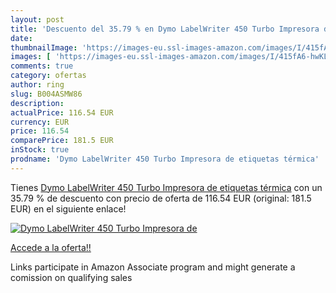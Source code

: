 ```yaml
---
layout: post
title: 'Descuento del 35.79 % en Dymo LabelWriter 450 Turbo Impresora de '
date: 
thumbnailImage: 'https://images-eu.ssl-images-amazon.com/images/I/415fA6-hwKL._SL200_.jpg'
images: [ 'https://images-eu.ssl-images-amazon.com/images/I/415fA6-hwKL._SL200_.jpg' ]
comments: true
category: ofertas
author: ring
slug: B004ASMW86
description:
actualPrice: 116.54 EUR
currency: EUR
price: 116.54
comparePrice: 181.5 EUR
inStock: true
prodname: 'Dymo LabelWriter 450 Turbo Impresora de etiquetas térmica'
---
```


Tienes [Dymo LabelWriter 450 Turbo Impresora de etiquetas térmica](https://www.amazon.es/dp/B004ASMW86/?tag=tolees-21) con un 35.79 % de descuento con precio de oferta de 116.54 EUR (original: 181.5 EUR) en el siguiente enlace!

[![Dymo LabelWriter 450 Turbo Impresora de ](https://images-eu.ssl-images-amazon.com/images/I/415fA6-hwKL._SL200_.jpg)](https://www.amazon.es/dp/B004ASMW86/?tag=tolees-21)

[Accede a la oferta!!](https://www.amazon.es/dp/B004ASMW86/?tag=tolees-21)

Links participate in Amazon Associate program and might generate a comission on qualifying sales


